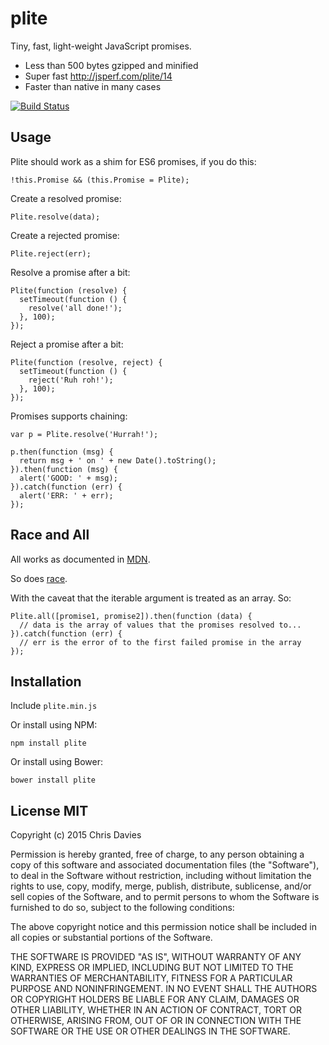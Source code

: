 # plite

Tiny, fast, light-weight JavaScript promises.

- Less than 500 bytes gzipped and minified
- Super fast http://jsperf.com/plite/14
- Faster than native in many cases

[![Build Status](https://travis-ci.org/chrisdavies/plite.svg?branch=master)](https://travis-ci.org/chrisdavies/plite)

## Usage

Plite should work as a shim for ES6 promises, if you do this:

    !this.Promise && (this.Promise = Plite);

Create a resolved promise:

    Plite.resolve(data);

Create a rejected promise:

    Plite.reject(err);

Resolve a promise after a bit:

    Plite(function (resolve) {
      setTimeout(function () {
        resolve('all done!');
      }, 100);
    });

Reject a promise after a bit:

    Plite(function (resolve, reject) {
      setTimeout(function () {
        reject('Ruh roh!');
      }, 100);
    });

Promises supports chaining:

    var p = Plite.resolve('Hurrah!');

    p.then(function (msg) {
      return msg + ' on ' + new Date().toString();
    }).then(function (msg) {
      alert('GOOD: ' + msg);
    }).catch(function (err) {
      alert('ERR: ' + err);
    });

## Race and All

All works as documented in [MDN](https://developer.mozilla.org/en-US/docs/Web/JavaScript/Reference/Global_Objects/Promise/all).

So does [race](https://developer.mozilla.org/en-US/docs/Web/JavaScript/Reference/Global_Objects/Promise/race).

With the caveat that the iterable argument is treated as an array. So:

    Plite.all([promise1, promise2]).then(function (data) {
      // data is the array of values that the promises resolved to...
    }).catch(function (err) {
      // err is the error of to the first failed promise in the array
    });

## Installation

Include `plite.min.js`

Or install using NPM:

    npm install plite

Or install using Bower:

    bower install plite

## License MIT

Copyright (c) 2015 Chris Davies

Permission is hereby granted, free of charge, to any person
obtaining a copy of this software and associated documentation
files (the "Software"), to deal in the Software without
restriction, including without limitation the rights to use,
copy, modify, merge, publish, distribute, sublicense, and/or sell
copies of the Software, and to permit persons to whom the
Software is furnished to do so, subject to the following
conditions:

The above copyright notice and this permission notice shall be
included in all copies or substantial portions of the Software.

THE SOFTWARE IS PROVIDED "AS IS", WITHOUT WARRANTY OF ANY KIND,
EXPRESS OR IMPLIED, INCLUDING BUT NOT LIMITED TO THE WARRANTIES
OF MERCHANTABILITY, FITNESS FOR A PARTICULAR PURPOSE AND
NONINFRINGEMENT. IN NO EVENT SHALL THE AUTHORS OR COPYRIGHT
HOLDERS BE LIABLE FOR ANY CLAIM, DAMAGES OR OTHER LIABILITY,
WHETHER IN AN ACTION OF CONTRACT, TORT OR OTHERWISE, ARISING
FROM, OUT OF OR IN CONNECTION WITH THE SOFTWARE OR THE USE OR
OTHER DEALINGS IN THE SOFTWARE.
